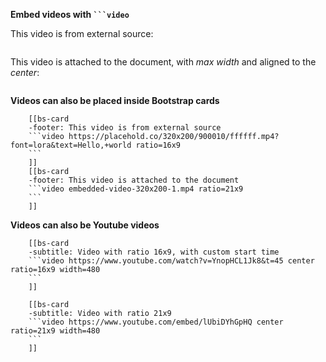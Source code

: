 **Embed videos with <code>```video</code>**

This video is from external source:
```video https://placehold.co/320x200/100090/ffffff.mp4?font=roboto&text=Hello,+world ratio=16x9
```

This video is attached to the document, with _max width_ and aligned to the _center_:
```video embedded-video-320x200-1.mp4 ratio=21x9 width=440 center
```

**Videos can also be placed inside Bootstrap cards**
```bs-cards equals cols-md=2
    [[bs-card
    -footer: This video is from external source
    ```video https://placehold.co/320x200/900010/ffffff.mp4?font=lora&text=Hello,+world ratio=16x9
    ```
    ]]
    [[bs-card
    -footer: This video is attached to the document
    ```video embedded-video-320x200-1.mp4 ratio=21x9
    ```
    ]]
```

**Videos can also be Youtube videos**

```bs-cards
    [[bs-card
    -subtitle: Video with ratio 16x9, with custom start time
    ```video https://www.youtube.com/watch?v=YnopHCL1Jk8&t=45 center ratio=16x9 width=480
    ```
    ]]
```

```bs-cards
    [[bs-card
    -subtitle: Video with ratio 21x9
    ```video https://www.youtube.com/embed/lUbiDYhGpHQ center ratio=21x9 width=480
    ```
    ]]
```
